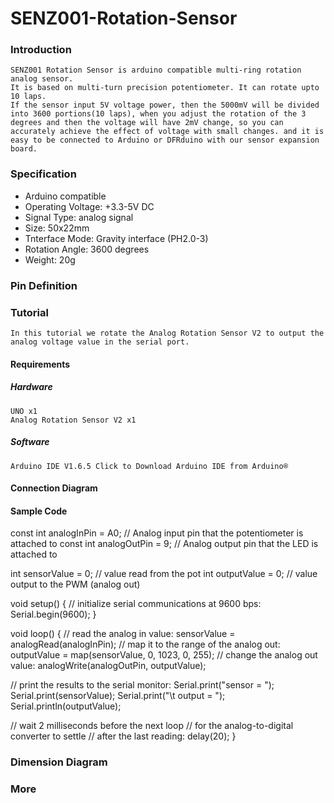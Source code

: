 # SENZ001-Rotation-Sensor


### Introduction

    SENZ001 Rotation Sensor is arduino compatible multi-ring rotation analog sensor. 
    It is based on multi-turn precision potentiometer. It can rotate upto 10 laps. 
    If the sensor input 5V voltage power, then the 5000mV will be divided into 3600 portions(10 laps), when you adjust the rotation of the 3 degrees and then the voltage will have 2mV change, so you can accurately achieve the effect of voltage with small changes. and it is easy to be connected to Arduino or DFRduino with our sensor expansion board. 

### Specification

* Arduino compatible
* Operating Voltage: +3.3-5V DC
* Signal Type: analog signal
* Size: 50x22mm
* Tnterface Mode: Gravity interface (PH2.0-3)
* Rotation Angle: 3600 degrees
* Weight: 20g


### Pin Definition



### Tutorial

    In this tutorial we rotate the Analog Rotation Sensor V2 to output the analog voltage value in the serial port.


#### Requirements

##### Hardware
    UNO x1
    Analog Rotation Sensor V2 x1
##### Software
    Arduino IDE V1.6.5 Click to Download Arduino IDE from Arduino®


#### Connection Diagram



#### Sample Code


const int analogInPin = A0;         // Analog input pin that the potentiometer is attached to
const int analogOutPin = 9;         // Analog output pin that the LED is attached to

int sensorValue = 0;        // value read from the pot
int outputValue = 0;        // value output to the PWM (analog out)

void setup() {
  // initialize serial communications at 9600 bps:
  Serial.begin(9600);
}

void loop() {
  // read the analog in value:
  sensorValue = analogRead(analogInPin);
  // map it to the range of the analog out:
  outputValue = map(sensorValue, 0, 1023, 0, 255);
  // change the analog out value:
  analogWrite(analogOutPin, outputValue);

  // print the results to the serial monitor:
  Serial.print("sensor = ");
  Serial.print(sensorValue);
  Serial.print("\t output = ");
  Serial.println(outputValue);

  // wait 2 milliseconds before the next loop
  // for the analog-to-digital converter to settle
  // after the last reading:
  delay(20);
}



### Dimension Diagram




### More


